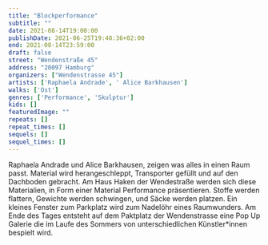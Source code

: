 ```yaml
---
title: "Blockperformance"
subtitle: ""
date: 2021-08-14T19:00:00
publishDate: 2021-06-25T19:40:36+02:00
end: 2021-08-14T23:59:00
draft: false
street: "Wendenstraße 45"
address: "20097 Hamburg"
organizers: ["Wendenstrasse 45"]
artists: ['Raphaela Andrade', ' Alice Barkhausen']
walks: ['Ost']
genres: ['Performance', 'Skulptur']
kids: []
featuredImage: ""
repeats: []
repeat_times: []
sequels: []
sequel_times: []
---
```


Raphaela Andrade und Alice Barkhausen, zeigen was alles in einen Raum passt. Material wird herangeschleppt, Transporter gefüllt und auf den Dachboden gebracht. Am Haus Haken der Wendestraße werden sich diese Materialien, in Form einer Material Performance präsentieren. Stoffe werden flattern, Gewichte werden schwingen, und Säcke werden platzen. Ein kleines Fenster zum Parkplatz wird zum Nadelöhr eines Raumwunders. Am Ende des Tages entsteht auf dem Paktplatz der Wendenstrasse eine Pop Up Galerie die im Laufe des Sommers von unterschiedlichen Künstler\*innen bespielt wird.